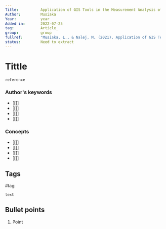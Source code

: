 ```yaml
---
Title: 			Application of GIS Tools in the Measurement Analysis of Urban Spatial Layouts Using the Square Grid Method
Author:			Musiaka
Year:			year
Added in:		2022-07-25
tag:			Article_
group:			group
fullref: 		"Musiaka, Ł., & Nalej, M. (2021). Application of GIS Tools in the Measurement Analysis of Urban Spatial Layouts Using the Square Grid Method. _ISPRS International Journal of Geo-Information_, _10_(8). [https://doi.org/10.3390/ijgi10080558](https://doi.org/10.3390/ijgi10080558)"
status:			Need to extract
---
```


# Tittle 
```ad-quote
reference
```
### Author's keywords
- [[]]
- [[]]
- [[]]
- [[]]
### Concepts
- [[]]
- [[]]
- [[]]
- [[]]
## Tags
#tag

```ad-abstract
text
```

## Bullet points
1. Point
